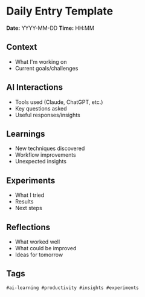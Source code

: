 # Daily Entry Template

**Date:** YYYY-MM-DD
**Time:** HH:MM

## Context
- What I'm working on
- Current goals/challenges

## AI Interactions
- Tools used (Claude, ChatGPT, etc.)
- Key questions asked
- Useful responses/insights

## Learnings
- New techniques discovered
- Workflow improvements
- Unexpected insights

## Experiments
- What I tried
- Results
- Next steps

## Reflections
- What worked well
- What could be improved
- Ideas for tomorrow

## Tags
`#ai-learning #productivity #insights #experiments`
